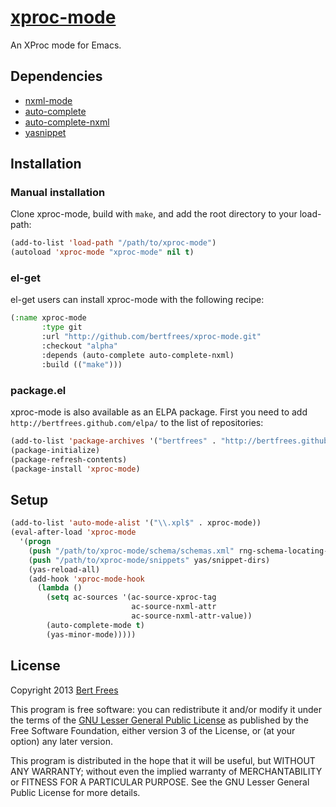 [xproc-mode][]
==============
An XProc mode for Emacs.

Dependencies
------------
* [nxml-mode][]
* [auto-complete][]
* [auto-complete-nxml][]
* [yasnippet][]

Installation
------------
### Manual installation
Clone xproc-mode, build with `make`, and add the root directory to your load-path: 
```lisp
(add-to-list 'load-path "/path/to/xproc-mode")
(autoload 'xproc-mode "xproc-mode" nil t)
```

### el-get
el-get users can install xproc-mode with the following recipe:
```lisp
(:name xproc-mode
       :type git
       :url "http://github.com/bertfrees/xproc-mode.git"
       :checkout "alpha"
       :depends (auto-complete auto-complete-nxml)
       :build (("make")))
```

### package.el
xproc-mode is also available as an ELPA package. First you need to add
`http://bertfrees.github.com/elpa/` to the list of repositories:
```lisp
(add-to-list 'package-archives '("bertfrees" . "http://bertfrees.github.com/elpa/packages/"))
(package-initialize)
(package-refresh-contents)
(package-install 'xproc-mode)
```

Setup
-----
```lisp
(add-to-list 'auto-mode-alist '("\\.xpl$" . xproc-mode))
(eval-after-load 'xproc-mode
  '(progn
    (push "/path/to/xproc-mode/schema/schemas.xml" rng-schema-locating-files)
    (push "/path/to/xproc-mode/snippets" yas/snippet-dirs)
    (yas-reload-all)
    (add-hook 'xproc-mode-hook
      (lambda ()
        (setq ac-sources '(ac-source-xproc-tag
                           ac-source-nxml-attr
                           ac-source-nxml-attr-value))
        (auto-complete-mode t)
        (yas-minor-mode)))))
```

License
-------
Copyright 2013 [Bert Frees][bert]

This program is free software: you can redistribute it and/or modify
it under the terms of the [GNU Lesser General Public License][lgpl]
as published by the Free Software Foundation, either version 3 of
the License, or (at your option) any later version.

This program is distributed in the hope that it will be useful,
but WITHOUT ANY WARRANTY; without even the implied warranty of
MERCHANTABILITY or FITNESS FOR A PARTICULAR PURPOSE.  See the
GNU Lesser General Public License for more details.


[xproc-mode]: http://github.com/bertfrees/xproc-mode
[nxml-mode]: http://www.thaiopensource.com/nxml-mode
[auto-complete]: http://github.com/auto-complete/auto-complete
[auto-complete-nxml]: http://github.com/aki2o/auto-complete-nxml
[yasnippet]: http://github.com/capitaomorte/yasnippet
[bert]: http://github.com/bertfrees
[lgpl]: http://www.gnu.org/licenses/lgpl.html
